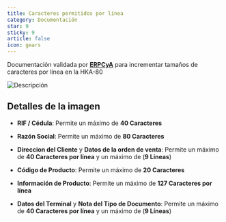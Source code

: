 ```yaml
---
title: Caracteres permitidos por línea
category: Documentación
star: 9
sticky: 9
article: false
icon: gears
---
```


Documentación validada por [**ERPCyA**](https://erpya.com/) para incrementar tamaños de caracteres por línea en la HKA-80

![Descripción](/assets/img/docs/fiscal-printer/fiscal-printer-hka80.png)

## Detalles de la imagen

- **RIF / Cédula**: Permite un máximo de **40 Caracteres**

- **Razón Social**: Permite un máximo de **80 Caracteres**

- **Direccion del Cliente** y **Datos de la orden de venta**: Permite un máximo de **40 Caracteres por línea** y un máximo de (**9 Líneas**)

- **Código de Producto**: Permite un máximo de **20 Caracteres**

- **Información de Producto**: Permite un máximo de **127 Caracteres por línea**

- **Datos del Terminal** y **Nota del Tipo de Documento**: Permite un máximo de **40 Caracteres por línea** y un máximo de (**9 Líneas**)
